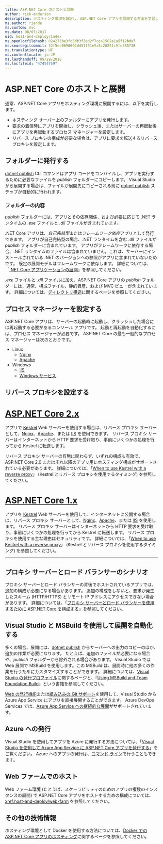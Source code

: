 ```yaml
---
title: ASP.NET Core のホストと展開
author: rick-anderson
description: ホスティング環境を設定し、ASP.NET Core アプリを展開する方法を学習します。
ms.author: riande
ms.custom: mvc
ms.date: 08/07/2017
uid: host-and-deploy/index
ms.openlocfilehash: 024275be3fc5db3f2ed2f7cea1582a1a5f12bda7
ms.sourcegitcommit: 32f5ee0690604d451f61e9a5c28881c9fcf85738
ms.translationtype: HT
ms.contentlocale: ja-JP
ms.lasthandoff: 09/29/2018
ms.locfileid: "47454759"
---
```

# <a name="host-and-deploy-aspnet-core"></a>ASP.NET Core のホストと展開

通常、ASP.NET Core アプリをホスティング環境に展開するには、以下を実行します。

* ホスティング サーバー上のフォルダーにアプリを発行します。
* 要求の着信時にアプリを開始し、クラッシュ後、またはサーバーの再起動後にアプリを再起動するプロセス マネージャーを設定します。
* リバース プロキシの構成が必要な場合は、アプリに要求を転送するリバース プロキシを設定します。

## <a name="publish-to-a-folder"></a>フォルダーに発行する

[dotnet publish](/dotnet/articles/core/tools/dotnet-publish) CLI コマンドはアプリ コードをコンパイルし、アプリを実行するために必要なファイルを *publish* フォルダーにコピーします。 Visual Studio から展開する場合は、ファイルが展開先にコピーされる前に [dotnet publish](/dotnet/core/tools/dotnet-publish) ステップが自動的に行われます。

### <a name="folder-contents"></a>フォルダーの内容

*publish* フォルダーには、アプリとその依存関係、および必要に応じて .NET ランタイムの *.exe* ファイルと *.dll* ファイルが含まれています。

.NET Core アプリは、*自己完結型*または*フレームワーク依存*アプリとして発行できます。 アプリが自己完結型の場合、.NET ランタイムを含む *.dll* ファイルが *publish* フォルダーに含まれています。 アプリがフレームワークに依存する場合、.NET ランタイムのファイルは含まれていません。これは、サーバーにインストールされている .NET のバージョンへの参照がアプリに含まれていないためです。 既定の展開モデルはフレームワークに依存します。 詳細については、「[.NET Core アプリケーションの展開](/dotnet/articles/core/deploying/index)」を参照してください。

*.exe* ファイルと *.dll* ファイルに加え、ASP.NET Core アプリの *publish* フォルダーには、通常、構成ファイル、静的資産、および MVC ビューが含まれています。 詳細については、[ディレクトリ構造](xref:host-and-deploy/directory-structure)に関するページを参照してください。

## <a name="set-up-a-process-manager"></a>プロセス マネージャーを設定する

ASP.NET Core アプリは、サーバーの起動時に起動し、クラッシュした場合には再起動する必要があるコンソール アプリです。 起動と再起動を自動化するには、プロセス マネージャーが必要です。 ASP.NET Core の最も一般的なプロセス マネージャーは次のとおりです。

* Linux
  * [Nginx](xref:host-and-deploy/linux-nginx)
  * [Apache](xref:host-and-deploy/linux-apache)
* Windows
  * [IIS](xref:host-and-deploy/iis/index)
  * [Windows サービス](xref:host-and-deploy/windows-service)

## <a name="set-up-a-reverse-proxy"></a>リバース プロキシを設定する

# <a name="aspnet-core-2xtabaspnetcore2x"></a>[ASP.NET Core 2.x](#tab/aspnetcore2x)

アプリで [Kestrel](xref:fundamentals/servers/kestrel) Web サーバーを使用する場合は、リバース プロキシ サーバーとして、[Nginx](xref:host-and-deploy/linux-nginx)、[Apache](xref:host-and-deploy/linux-apache)、または [IIS](xref:host-and-deploy/iis/index) を使用できます。 リバース プロキシ サーバーはインターネットから HTTP 要求を受け取り、事前にいくつかの処理を行ってから Kestrel に転送します。

リバース プロキシ サーバーの有無に関わらず、いずれの構成も有効で、ASP.NET Core 2.0 またはそれ以降のアプリ用にホスティング構成がサポートされている必要があります。 詳細については、「[When to use Kestrel with a reverse proxy](xref:fundamentals/servers/kestrel#when-to-use-kestrel-with-a-reverse-proxy)」 (Kestrel とリバース プロキシを使用するタイミング) を参照してください。

# <a name="aspnet-core-1xtabaspnetcore1x"></a>[ASP.NET Core 1.x](#tab/aspnetcore1x)

アプリを [Kestrel](xref:fundamentals/servers/kestrel) Web サーバーを使用して、インターネットに公開する場合は、リバース プロキシ サーバーとして、[Nginx](xref:host-and-deploy/linux-nginx)、[Apache](xref:host-and-deploy/linux-apache)、または [IIS](xref:host-and-deploy/iis/index) を使用します。 リバース プロキシ サーバーはインターネットから HTTP 要求を受け取り、事前にいくつかの処理を行ってから Kestrel に転送します。 リバース プロキシを使用する主な理由はセキュリティです。 詳細については、「[When to use Kestrel with a reverse proxy](xref:fundamentals/servers/kestrel?tabs=aspnetcore1x#when-to-use-kestrel-with-a-reverse-proxy)」 (Kestrel とリバース プロキシを使用するタイミング) を参照してください。

---

## <a name="proxy-server-and-load-balancer-scenarios"></a>プロキシ サーバーとロード バランサーのシナリオ

プロキシ サーバーとロード バランサーの背後でホストされているアプリでは、追加の構成が必要になる場合があります。 追加の構成をしないと、要求が発生したスキーム (HTTP/HTTPS) とリモート IP アドレスにアクセスできない場合があります。 詳細については、「[プロキシ サーバーとロード バランサーを使用するために ASP.NET Core を構成する](xref:host-and-deploy/proxy-load-balancer)」を参照してください。

## <a name="using-visual-studio-and-msbuild-to-automate-deployment"></a>Visual Studio と MSBuild を使用して展開を自動化する

多くの場合、展開には、[dotnet publish](/dotnet/core/tools/dotnet-publish) からサーバーへの出力のコピーのほか、追加の作業が必要になります。 たとえば、追加のファイルが必要になる場合や、*publish* フォルダーから除外される場合があります。 Visual Studio では Web 展開で MSBuild を使用します。この MSBuild は、展開時に他の多くの作業を行うためにカスタマイズすることができます。 詳細については、[Visual Studio の発行プロファイル](xref:host-and-deploy/visual-studio-publish-profiles)に関するページと、『[Using MSBuild and Team Foundation Build](http://msbuildbook.com/)』という書籍を参照してください。

[Web の発行機能](xref:tutorials/publish-to-azure-webapp-using-vs)または[組み込みの Git サポート](xref:host-and-deploy/azure-apps/azure-continuous-deployment)を使用して、Visual Studio から Azure App Service にアプリを直接展開することができます。 Azure DevOps Services では、[Azure App Service への継続的な展開](/azure/devops/pipelines/targets/webapp)がサポートされています。

## <a name="publishing-to-azure"></a>Azure への発行

Visual Studio を使用してアプリを Azure に発行する方法については、「[Visual Studio を使用して Azure App Service に ASP.NET Core アプリを発行する](xref:tutorials/publish-to-azure-webapp-using-vs)」をご覧ください。 Azure へのアプリの発行は、[コマンド ライン](/azure/app-service/app-service-web-get-started-dotnet)で行うこともできます。

## <a name="host-in-a-web-farm"></a>Web ファームでのホスト

Web ファーム環境 (たとえば、スケーラビリティのためのアプリの複数のインスタンスの展開) で ASP.NET Core アプリをホストするための構成については、<xref:host-and-deploy/web-farm> を参照してください。

## <a name="additional-resources"></a>その他の技術情報

ホスティング環境として Docker を使用する方法については、[Docker での ASP.NET Core アプリのホスティング](xref:host-and-deploy/docker/index)に関するページを参照してください。
